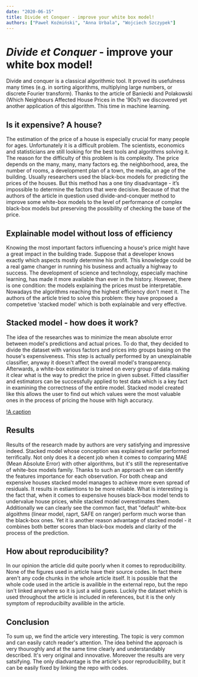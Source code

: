 ```yaml
---
date: "2020-06-15"
title: Divide et Conquer - improve your white box model!
authors: ["Paweł Koźmiński", "Anna Urbala", "Wojciech Szczypek"]
---
```


# *Divide et Conquer* - improve your white box model!
Divide and conquer is a classical algorithmic tool. It proved its usefulness many times (e.g. in sorting algorithms, multiplying large numbers, or discrete Fourier transform). Thanks to the article of Baniecki and Polakowski (Which Neighbours Affected House Prices in the ’90s?) we discovered yet another application of this algorithm. This time in machine learning. 

## Is it expensive? A house?
The estimation of the price of a house is especially crucial for many people for ages. Unfortunately it is a difficult problem. The scientists, economics and statisticians are still looking for the best tools and algorithms solving it. The reason for the difficulty of this problem is its complexity. The price depends on the many, many, many factors eg. the neighborhood, area, the number of rooms, a development plan of a town, the media, an age of the building. Usually researchers used the black-box models for predicting the prices of the houses. But this method has a one tiny disadvantage - it’s impossible to determine the factors that were decisive. Because of that the authors of the article in question used divide-and-conquer method to improve some white-box models to the level of performance of complex black-box models but preserving the possibility of checking the base of the price.

## Explainable model without loss of efficiency
Knowing the most important factors influencing a house's price might have a great impact in the building trade. Suppose that a developer knows exactly which aspects mostly determine his profit. This knowledge could be a real game changer in running his business and actually a highway to success. The development of science and technology, especially machine learning, has made it more available than ever in the history. However, there is one condition: the models explaining the prices must be interpretable. Nowadays the algorithms reaching the highest efficiency don't meet it. The authors of the article tried to solve this problem: they have proposed a competetive 'stacked model' which is both explainable and very effective.

## Stacked model - how does it work?

The idea of the researches was to minimize the mean absolute error between model's predictions and actual prices. To do that, they decided to divide the dataset with various factors and prices into groups basing on the house's expensiveness. This step is actually performed by an unexplainable classifier, anyway it doesn't affect the overall model's transparency. Afterwards, a white-box estimator is trained on every group of data making it clear what is the way to predict the price in given subset. Fitted classifier and estimators can be successfully applied to test data which is a key fact in examining the correctness of the entire model. Stacked model created like this allows the user to find out which values were the most valuable ones in the process of pricing the house with high accuracy.

[!A caption](/2020L-WB-Blog/2020-06-15-Improve-your-white-box-model/3-7-algorithm.png)


## Results

Results of the research made by authors are very satisfying and impressive indeed. Stacked model whose conception was explained earlier performed terrifically. Not only does it a decent job when it comes to comparing MAE (Mean Absolute Error) with other algorithms, but it's still the representative of white-box models family. Thanks to such an approach we can identify the features importance for each observation. For both cheap and expensive houses stacked model manages to achieve more even spread of residuals. It results in estiamtions to be more reliable. What is interesting is the fact that, when it comes to expensive houses black-box model tends to undervalue house prices, while stacked model overestimates them. Additionally we can clearly see the common fact, that "default" white-box algoithms (linear model, raprt, SAFE on ranger) perform much worse than the black-box ones. Yet it is another reason advantage of stacked model - it combines both better scores than black-box models and clarity of the process of the prediction.


## How about reproducibility?

In our opinion the article did quite poorly when it comes to reproducibility. None of the figures used in article have their source codes. In fact there aren't any code chunks in the whole article itself. It is possible that the whole code used in the article is availible in the external repo, but the repo isn't linked anywhere so it is just a wild guess. Luckily the dataset which is used throughout the article is included in references, but it is the only symptom of reproducibilty availible in the article.

## Conclusion

To sum up, we find the article very interesting. The topic is very common and can easily catch reader's attention. The idea behind the approach is very thouroghly and at the same time clearly and understandably described. It's very original and innovative. Moreover the results are very satsifying. The only diadvantage is the article's poor reproducibility, but it can be easily fixed by linking the repo with codes.
